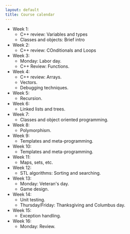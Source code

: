 ```yaml
---
layout: default
title: Course calendar
---
```


* Week 1:
    - C++ review: Variables and types
    - Classes and objects: Brief intro
* Week 2:
    - C++ review: COnditionals and Loops
* Week 3:
    - Monday: Labor day.
    - C++ Review: Functions.
* Week 4:
    - C++ review: Arrays.
    - Vectors.
    - Debugging techniques.
* Week 5:
    - Recursion.
* Week 6:
    - Linked lists and trees.
* Week 7:
    - Classes and object oriented programming.
* Week 8:
    - Polymorphism.
* Week 9:
    - Templates and meta-programming.
* Week 10:
    - Templates and meta-programming.
* Week 11:
    - Maps, sets, etc.
* Week 12:
    - STL algorithms: Sorting and searching.
* Week 13:
    - Monday: Veteran's day.
    - Game design.
* Week 14:
    - Unit testing.
    - Thursday/Friday: Thanksgiving and Columbus day.
* Week 15:
    - Exception handling.
* Week 16:
    - Monday: Review.
